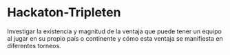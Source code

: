 # Hackaton-Tripleten
Investigar la existencia y magnitud de la ventaja que puede tener un equipo al jugar en su propio país o continente y cómo esta ventaja se manifiesta en diferentes torneos.
